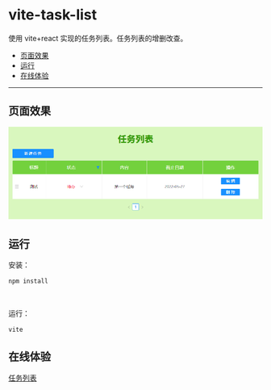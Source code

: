 # vite-task-list

使用 vite+react 实现的任务列表。任务列表的增删改查。

- [页面效果](#页面效果)
- [运行](#运行)
- [在线体验](#在线体验)

---

## 页面效果

![image](./tasklist.png)

## 运行

安装：

```sh
npm install
```

<br/>

运行：

```sh
vite
```

## 在线体验

[任务列表](https://dongdanyan-tasklist.netlify.app/)
